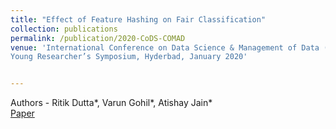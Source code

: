 ```yaml
---
title: "Effect of Feature Hashing on Fair Classification"
collection: publications
permalink: /publication/2020-CoDS-COMAD
venue: 'International Conference on Data Science & Management of Data (CODS-COMAD)
Young Researcher’s Symposium, Hyderbad, January 2020'


---
```

Authors - Ritik Dutta\*, Varun Gohil\*, Atishay Jain\* <br/>
[Paper](https://atishayjain-ML.github.io/files/CoDS-COMAD2020.pdf)
